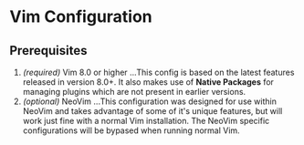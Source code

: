 # Vim Configuration
## Prerequisites
1. *(required)* Vim 8.0 or higher
...This config is based on the latest features released in version 8.0+. It also makes use of **Native Packages** for managing plugins which are not present in earlier versions.
2. *(optional)* NeoVim 
...This configuration was designed for use within NeoVim and takes advantage of some of it's unique features, but will work just fine with a normal Vim installation. The NeoVim specific configurations will be bypased when running normal Vim.


